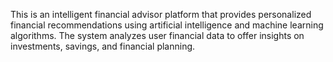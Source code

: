 This is an intelligent financial advisor platform that provides personalized financial recommendations using artificial intelligence and machine learning algorithms. The system analyzes user financial data to offer insights on investments, savings, and financial planning.
